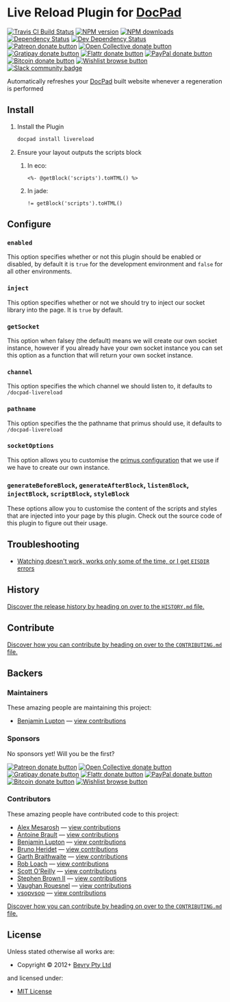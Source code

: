 # Live Reload Plugin for [DocPad](https://docpad.org)

<!-- BADGES/ -->

<span class="badge-travisci"><a href="http://travis-ci.org/docpad/docpad-plugin-livereload" title="Check this project's build status on TravisCI"><img src="https://img.shields.io/travis/docpad/docpad-plugin-livereload/master.svg" alt="Travis CI Build Status" /></a></span>
<span class="badge-npmversion"><a href="https://npmjs.org/package/docpad-plugin-livereload" title="View this project on NPM"><img src="https://img.shields.io/npm/v/docpad-plugin-livereload.svg" alt="NPM version" /></a></span>
<span class="badge-npmdownloads"><a href="https://npmjs.org/package/docpad-plugin-livereload" title="View this project on NPM"><img src="https://img.shields.io/npm/dm/docpad-plugin-livereload.svg" alt="NPM downloads" /></a></span>
<span class="badge-daviddm"><a href="https://david-dm.org/docpad/docpad-plugin-livereload" title="View the status of this project's dependencies on DavidDM"><img src="https://img.shields.io/david/docpad/docpad-plugin-livereload.svg" alt="Dependency Status" /></a></span>
<span class="badge-daviddmdev"><a href="https://david-dm.org/docpad/docpad-plugin-livereload#info=devDependencies" title="View the status of this project's development dependencies on DavidDM"><img src="https://img.shields.io/david/dev/docpad/docpad-plugin-livereload.svg" alt="Dev Dependency Status" /></a></span>
<br class="badge-separator" />
<span class="badge-patreon"><a href="https://patreon.com/bevry" title="Donate to this project using Patreon"><img src="https://img.shields.io/badge/patreon-donate-yellow.svg" alt="Patreon donate button" /></a></span>
<span class="badge-opencollective"><a href="https://opencollective.com/bevry" title="Donate to this project using Open Collective"><img src="https://img.shields.io/badge/open%20collective-donate-yellow.svg" alt="Open Collective donate button" /></a></span>
<span class="badge-gratipay"><a href="https://www.gratipay.com/bevry" title="Donate weekly to this project using Gratipay"><img src="https://img.shields.io/badge/gratipay-donate-yellow.svg" alt="Gratipay donate button" /></a></span>
<span class="badge-flattr"><a href="https://flattr.com/profile/balupton" title="Donate to this project using Flattr"><img src="https://img.shields.io/badge/flattr-donate-yellow.svg" alt="Flattr donate button" /></a></span>
<span class="badge-paypal"><a href="https://bevry.me/paypal" title="Donate to this project using Paypal"><img src="https://img.shields.io/badge/paypal-donate-yellow.svg" alt="PayPal donate button" /></a></span>
<span class="badge-bitcoin"><a href="https://bevry.me/bitcoin" title="Donate once-off to this project using Bitcoin"><img src="https://img.shields.io/badge/bitcoin-donate-yellow.svg" alt="Bitcoin donate button" /></a></span>
<span class="badge-wishlist"><a href="https://bevry.me/wishlist" title="Buy an item on our wishlist for us"><img src="https://img.shields.io/badge/wishlist-donate-yellow.svg" alt="Wishlist browse button" /></a></span>
<br class="badge-separator" />
<span class="badge-slackin"><a href="https://slack.bevry.me" title="Join this project's slack community"><img src="https://slack.bevry.me/badge.svg" alt="Slack community badge" /></a></span>

<!-- /BADGES -->


Automatically refreshes your [DocPad](https://docpad.org) built website whenever a regeneration is performed



## Install

1. Install the Plugin

	``` bash
	docpad install livereload
	```

1. Ensure your layout outputs the scripts block

	1. In eco:

		```
		<%- @getBlock('scripts').toHTML() %>
		```

	1. In jade:

		``` jade
		!= getBlock('scripts').toHTML()
		```


## Configure

### `enabled`
This option specifies whether or not this plugin should be enabled or disabled, by default it is `true` for the development environment and `false` for all other environments.

### `inject`
This option specifies whether or not we should try to inject our socket library into the page. It is `true` by default.

### `getSocket`
This option when falsey (the default) means we will create our own socket instance, however if you already have your own socket instance you can set this option as a function that will return your own socket instance.

### `channel`
This option specifies the which channel we should listen to, it defaults to `/docpad-livereload`

### `pathname`
This option specifies the the pathname that primus should use, it defaults to `/docpad-livereload`

### `socketOptions`
This option allows you to customise the [primus configuration](https://github.com/primus/primus) that we use if we have to create our own instance.

### `generateBeforeBlock`, `generateAfterBlock`, `listenBlock`, `injectBlock`, `scriptBlock`, `styleBlock`
These options allow you to customise the content of the scripts and styles that are injected into your page by this plugin. Check out the source code of this plugin to figure out their usage.


## Troubleshooting

- [Watching doesn't work, works only some of the time, or I get `EISDIR` errors](http://docpad.org/docs/troubleshoot#watching-doesn-t-work-works-only-some-of-the-time-or-i-get-eisdir-errors)


<!-- HISTORY/ -->

<h2>History</h2>

<a href="https://github.com/docpad/docpad-plugin-livereload/blob/master/HISTORY.md#files">Discover the release history by heading on over to the <code>HISTORY.md</code> file.</a>

<!-- /HISTORY -->


<!-- CONTRIBUTE/ -->

<h2>Contribute</h2>

<a href="https://github.com/docpad/docpad-plugin-livereload/blob/master/CONTRIBUTING.md#files">Discover how you can contribute by heading on over to the <code>CONTRIBUTING.md</code> file.</a>

<!-- /CONTRIBUTE -->


<!-- BACKERS/ -->

<h2>Backers</h2>

<h3>Maintainers</h3>

These amazing people are maintaining this project:

<ul><li><a href="http://balupton.com">Benjamin Lupton</a> — <a href="https://github.com/docpad/docpad-plugin-livereload/commits?author=balupton" title="View the GitHub contributions of Benjamin Lupton on repository docpad/docpad-plugin-livereload">view contributions</a></li></ul>

<h3>Sponsors</h3>

No sponsors yet! Will you be the first?

<span class="badge-patreon"><a href="https://patreon.com/bevry" title="Donate to this project using Patreon"><img src="https://img.shields.io/badge/patreon-donate-yellow.svg" alt="Patreon donate button" /></a></span>
<span class="badge-opencollective"><a href="https://opencollective.com/bevry" title="Donate to this project using Open Collective"><img src="https://img.shields.io/badge/open%20collective-donate-yellow.svg" alt="Open Collective donate button" /></a></span>
<span class="badge-gratipay"><a href="https://www.gratipay.com/bevry" title="Donate weekly to this project using Gratipay"><img src="https://img.shields.io/badge/gratipay-donate-yellow.svg" alt="Gratipay donate button" /></a></span>
<span class="badge-flattr"><a href="https://flattr.com/profile/balupton" title="Donate to this project using Flattr"><img src="https://img.shields.io/badge/flattr-donate-yellow.svg" alt="Flattr donate button" /></a></span>
<span class="badge-paypal"><a href="https://bevry.me/paypal" title="Donate to this project using Paypal"><img src="https://img.shields.io/badge/paypal-donate-yellow.svg" alt="PayPal donate button" /></a></span>
<span class="badge-bitcoin"><a href="https://bevry.me/bitcoin" title="Donate once-off to this project using Bitcoin"><img src="https://img.shields.io/badge/bitcoin-donate-yellow.svg" alt="Bitcoin donate button" /></a></span>
<span class="badge-wishlist"><a href="https://bevry.me/wishlist" title="Buy an item on our wishlist for us"><img src="https://img.shields.io/badge/wishlist-donate-yellow.svg" alt="Wishlist browse button" /></a></span>

<h3>Contributors</h3>

These amazing people have contributed code to this project:

<ul><li><a href="https://github.com/amesarosh">Alex Mesarosh</a> — <a href="https://github.com/docpad/docpad-plugin-livereload/commits?author=amesarosh" title="View the GitHub contributions of Alex Mesarosh on repository docpad/docpad-plugin-livereload">view contributions</a></li>
<li><a href="antoinebrault.ca">Antoine Brault</a> — <a href="https://github.com/docpad/docpad-plugin-livereload/commits?author=antoinebrault" title="View the GitHub contributions of Antoine Brault on repository docpad/docpad-plugin-livereload">view contributions</a></li>
<li><a href="http://balupton.com">Benjamin Lupton</a> — <a href="https://github.com/docpad/docpad-plugin-livereload/commits?author=balupton" title="View the GitHub contributions of Benjamin Lupton on repository docpad/docpad-plugin-livereload">view contributions</a></li>
<li><a href="http://delapouite.com">Bruno Heridet</a> — <a href="https://github.com/docpad/docpad-plugin-livereload/commits?author=Delapouite" title="View the GitHub contributions of Bruno Heridet on repository docpad/docpad-plugin-livereload">view contributions</a></li>
<li><a href="http://www.garthdb.com">Garth Braithwaite</a> — <a href="https://github.com/docpad/docpad-plugin-livereload/commits?author=GarthDB" title="View the GitHub contributions of Garth Braithwaite on repository docpad/docpad-plugin-livereload">view contributions</a></li>
<li><a href="http://robloach.net">Rob Loach</a> — <a href="https://github.com/docpad/docpad-plugin-livereload/commits?author=RobLoach" title="View the GitHub contributions of Rob Loach on repository docpad/docpad-plugin-livereload">view contributions</a></li>
<li><a href="https://github.com/scottoreilly">Scott O'Reilly</a> — <a href="https://github.com/docpad/docpad-plugin-livereload/commits?author=scottoreilly" title="View the GitHub contributions of Scott O'Reilly on repository docpad/docpad-plugin-livereload">view contributions</a></li>
<li><a href="https://github.com/StephenBrown2">Stephen Brown II</a> — <a href="https://github.com/docpad/docpad-plugin-livereload/commits?author=StephenBrown2" title="View the GitHub contributions of Stephen Brown II on repository docpad/docpad-plugin-livereload">view contributions</a></li>
<li><a href="http://vaughan.io">Vaughan Rouesnel</a> — <a href="https://github.com/docpad/docpad-plugin-livereload/commits?author=vjpr" title="View the GitHub contributions of Vaughan Rouesnel on repository docpad/docpad-plugin-livereload">view contributions</a></li>
<li><a href="https://github.com/vsopvsop">vsopvsop</a> — <a href="https://github.com/docpad/docpad-plugin-livereload/commits?author=vsopvsop" title="View the GitHub contributions of vsopvsop on repository docpad/docpad-plugin-livereload">view contributions</a></li></ul>

<a href="https://github.com/docpad/docpad-plugin-livereload/blob/master/CONTRIBUTING.md#files">Discover how you can contribute by heading on over to the <code>CONTRIBUTING.md</code> file.</a>

<!-- /BACKERS -->


<!-- LICENSE/ -->

<h2>License</h2>

Unless stated otherwise all works are:

<ul><li>Copyright &copy; 2012+ <a href="http://bevry.me">Bevry Pty Ltd</a></li></ul>

and licensed under:

<ul><li><a href="http://spdx.org/licenses/MIT.html">MIT License</a></li></ul>

<!-- /LICENSE -->
